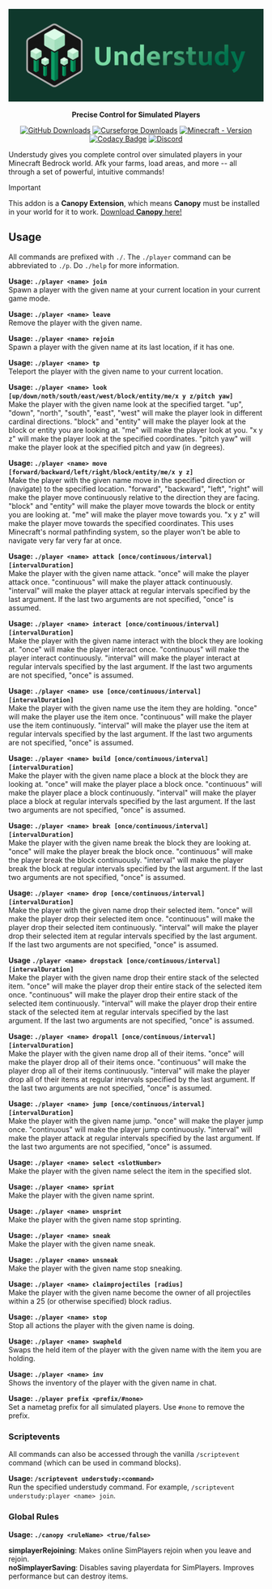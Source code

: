 ![Understudy Logo](./understudy_logo_banner.png)

<div align="center">
  <p><b>Precise Control for Simulated Players</b></p>

[![GitHub Downloads](https://img.shields.io/github/downloads/ForestOfLight/Understudy/total?label=Github%20downloads&logo=github)](https://github.com/ForestOfLight/Understudy/releases/latest)
[![Curseforge Downloads](https://cf.way2muchnoise.eu/full_1093805_downloads.svg)](https://www.curseforge.com/minecraft-bedrock/addons/understudy)
[![Minecraft - Version](https://img.shields.io/badge/Minecraft-v1.21.111_(Bedrock)-brightgreen)](https://feedback.minecraft.net/hc/en-us/sections/360001186971-Release-Changelogs)
[![Codacy Badge](https://app.codacy.com/project/badge/Grade/bee7bd9061ab4085b1a26624c1f97e2c)](https://app.codacy.com/gh/ForestOfLight/Understudy/dashboard?utm_source=gh&utm_medium=referral&utm_content=&utm_campaign=Badge_grade)
[![Discord](https://badgen.net/discord/members/9KGche8fxm?icon=discord&label=Discord&list=what)](https://discord.gg/9KGche8fxm)
</div>

Understudy gives you complete control over simulated players in your Minecraft Bedrock world. Afk your farms, load areas, and more -- all through a set of powerful, intuitive commands!

> [!IMPORTANT]
> This addon is a **Canopy Extension**, which means **Canopy** must be installed in your world for it to work.
> [Download **Canopy** here!](https://github.com/ForestOfLight/Canopy)

## Usage

All commands are prefixed with `./`. The `./player` command can be abbreviated to `./p`. Do `./help` for more information.

**Usage: `./player <name> join`**  
Spawn a player with the given name at your current location in your current game mode.

**Usage: `./player <name> leave`**  
Remove the player with the given name. 

**Usage: `./player <name> rejoin`**  
Spawn a player with the given name at its last location, if it has one.

**Usage: `./player <name> tp`**  
Teleport the player with the given name to your current location.

**Usage: `./player <name> look [up/down/noth/south/east/west/block/entity/me/x y z/pitch yaw]`**  
Make the player with the given name look at the specified target. "up", "down", "north", "south", "east", "west" will make the player look in different cardinal directions. "block" and "entity" will make the player look at the block or entity you are looking at. "me" will make the player look at you. "x y z" will make the player look at the specified coordinates. "pitch yaw" will make the player look at the specified pitch and yaw (in degrees).

**Usage: `./player <name> move [forward/backward/left/right/block/entity/me/x y z]`**  
Make the player with the given name move in the specified direction or (navigate) to the specified location. "forward", "backward", "left", "right" will make the player move continuously relative to the direction they are facing. "block" and "entity" will make the player move towards the block or entity you are looking at. "me" will make the player move towards you. "x y z" will make the player move towards the specified coordinates. This uses Minecraft's normal pathfinding system, so the player won't be able to navigate very far very far at once.

**Usage: `./player <name> attack [once/continuous/interval] [intervalDuration]`**  
Make the player with the given name attack. "once" will make the player attack once. "continuous" will make the player attack continuously. "interval" will make the player attack at regular intervals specified by the last argument. If the last two arguments are not specified, "once" is assumed.

**Usage: `./player <name> interact [once/continuous/interval] [intervalDuration]`**  
Make the player with the given name interact with the block they are looking at. "once" will make the player interact once. "continuous" will make the player interact continuously. "interval" will make the player interact at regular intervals specified by the last argument. If the last two arguments are not specified, "once" is assumed.

**Usage: `./player <name> use [once/continuous/interval] [intervalDuration]`**  
Make the player with the given name use the item they are holding. "once" will make the player use the item once. "continuous" will make the player use the item continuously. "interval" will make the player use the item at regular intervals specified by the last argument. If the last two arguments are not specified, "once" is assumed.

**Usage: `./player <name> build [once/continuous/interval] [intervalDuration]`**  
Make the player with the given name place a block at the block they are looking at. "once" will make the player place a block once. "continuous" will make the player place a block continuously. "interval" will make the player place a block at regular intervals specified by the last argument. If the last two arguments are not specified, "once" is assumed.

**Usage: `./player <name> break [once/continuous/interval] [intervalDuration]`**  
Make the player with the given name break the block they are looking at. "once" will make the player break the block once. "continuous" will make the player break the block continuously. "interval" will make the player break the block at regular intervals specified by the last argument. If the last two arguments are not specified, "once" is assumed.

**Usage: `./player <name> drop [once/continuous/interval] [intervalDuration]`**  
Make the player with the given name drop their selected item. "once" will make the player drop their selected item once. "continuous" will make the player drop their selected item continuously. "interval" will make the player drop their selected item at regular intervals specified by the last argument. If the last two arguments are not specified, "once" is assumed.

**Usage `./player <name> dropstack [once/continuous/interval] [intervalDuration]`**  
Make the player with the given name drop their entire stack of the selected item. "once" will make the player drop their entire stack of the selected item once. "continuous" will make the player drop their entire stack of the selected item continuously. "interval" will make the player drop their entire stack of the selected item at regular intervals specified by the last argument. If the last two arguments are not specified, "once" is assumed.

**Usage: `./player <name> dropall [once/continuous/interval] [intervalDuration]`**  
Make the player with the given name drop all of their items. "once" will make the player drop all of their items once. "continuous" will make the player drop all of their items continuously. "interval" will make the player drop all of their items at regular intervals specified by the last argument. If the last two arguments are not specified, "once" is assumed.

**Usage: `./player <name> jump [once/continuous/interval] [intervalDuration]`**  
Make the player with the given name jump. "once" will make the player jump once. "continuous" will make the player jump continuously. "interval" will make the player attack at regular intervals specified by the last argument. If the last two arguments are not specified, "once" is assumed.

**Usage: `./player <name> select <slotNumber>`**  
Make the player with the given name select the item in the specified slot.

**Usage: `./player <name> sprint`**  
Make the player with the given name sprint.

**Usage: `./player <name> unsprint`**  
Make the player with the given name stop sprinting.

**Usage: `./player <name> sneak`**  
Make the player with the given name sneak.

**Usage: `./player <name> unsneak`**  
Make the player with the given name stop sneaking.

**Usage: `./player <name> claimprojectiles [radius]`**  
Make the player with the given name become the owner of all projectiles within a 25 (or otherwise specified) block radius.

**Usage: `./player <name> stop`**  
Stop all actions the player with the given name is doing.

**Usage: `./player <name> swapheld`**  
Swaps the held item of the player with the given name with the item you are holding.

**Usage: `./player <name> inv`**  
Shows the inventory of the player with the given name in chat.

**Usage: `./player prefix <prefix/#none>`**  
Set a nametag prefix for all simulated players. Use `#none` to remove the prefix.

### Scriptevents

All commands can also be accessed through the vanilla `/scriptevent` command (which can be used in command blocks).

**Usage: `/scriptevent understudy:<command>`**  
Run the specified understudy command. For example, `/scriptevent understudy:player <name> join`.

### Global Rules

**Usage: `./canopy <ruleName> <true/false>`**

**simplayerRejoining**: Makes online SimPlayers rejoin when you leave and rejoin.  
**noSimplayerSaving**: Disables saving playerdata for SimPlayers. Improves performance but can destroy items.
